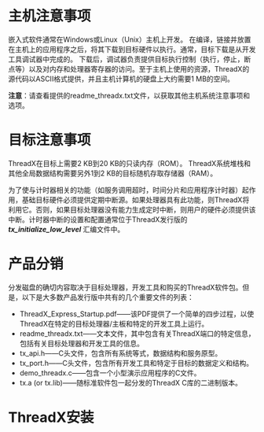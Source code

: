 # 主机注意事项

嵌入式软件通常在Windows或Linux（Unix）主机上开发。 在编译，链接并放置在主机上的应用程序之后，将其下载到目标硬件以执行。通常，目标下载是从开发工具调试器中完成的。 下载后，调试器负责提供目标执行控制（执行，停止，断点等）以及对内存和处理器寄存器的访问。至于主机上使用的资源，ThreadX的源代码以ASCII格式提供，并且主机计算机的硬盘上大约需要1 MB的空间。

**注意**：请查看提供的readme_threadx.txt文件，以获取其他主机系统注意事项和选项。

# 目标注意事项

ThreadX在目标上需要2 KB到20 KB的只读内存（ROM）。 ThreadX系统堆栈和其他全局数据结构需要另外1到2 KB的目标随机存取存储器（RAM）。

为了使与计时器相关的功能（如服务调用超时，时间分片和应用程序计时器）起作用，基础目标硬件必须提供定期中断源。如果处理器具有此功能，则ThreadX将利用它。否则，如果目标处理器没有能力生成定时中断，则用户的硬件必须提供该中断。计时器中断的设置和配置通常位于ThreadX发行版的 ***tx_initialize_low_level*** 汇编文件中。

# 产品分销

分发磁盘的确切内容取决于目标处理器，开发工具和购买的ThreadX软件包。但是，以下是大多数产品发行版中共有的几个重要文件的列表：

* ThreadX_Express_Startup.pdf——该PDF提供了一个简单的四步过程，以使ThreadX在特定的目标处理器/主板和特定的开发工具上运行。
* readme_threadx.txt——文本文件，其中包含有关ThreadX端口的特定信息，包括有关目标处理器和开发工具的信息。
* tx_api.h——C头文件，包含所有系统等式，数据结构和服务原型。
* tx_port.h——C头文件，包含所有开发工具和特定于目标的数据定义和结构。
* demo_threadx.c——包含一个小型演示应用程序的C文件。
* tx.a (or tx.lib)——随标准软件包一起分发的ThreadX C库的二进制版本。

# ThreadX安装


